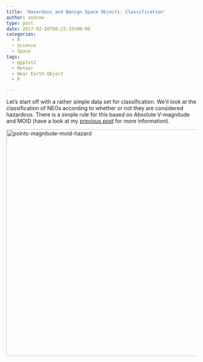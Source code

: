 ```yaml
---
title: 'Hazardous and Benign Space Objects: Classification'
author: andrew
type: post
date: 2017-02-26T08:23:33+00:00
categories:
  - R
  - Science
  - Space
tags:
  - ggplot2
  - Meteor
  - Near Earth Object
  - R

---
```

Let&#8217;s start off with a rather simple data set for classification. We&#8217;ll look at the classification of NEOs according to whether or not they are considered hazardous. There is a simple rule for this based on Absolute V-magnitude and MOID (have a look at my [previous post][1] for more information).

[<img src="http://162.243.184.248/wp-content/uploads/2014/04/points-magnitude-moid-hazard.png" alt="points-magnitude-moid-hazard" width="800" height="600" class="aligncenter size-full wp-image-737" srcset="http://162.243.184.248/wp-content/uploads/2014/04/points-magnitude-moid-hazard.png 800w, http://162.243.184.248/wp-content/uploads/2014/04/points-magnitude-moid-hazard-300x225.png 300w, http://162.243.184.248/wp-content/uploads/2014/04/points-magnitude-moid-hazard-768x576.png 768w" sizes="(max-width: 709px) 85vw, (max-width: 909px) 67vw, (max-width: 984px) 61vw, (max-width: 1362px) 45vw, 600px" />][2]

 [1]: http://www.exegetic.biz/blog/2014/04/hazardous-and-benign-space-objects-getting-the-data/
 [2]: http://162.243.184.248/wp-content/uploads/2014/04/points-magnitude-moid-hazard.png
